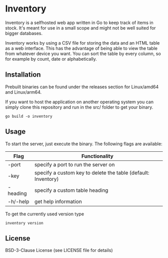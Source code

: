 # Inventory

Inventory is a selfhosted web app written in Go to keep track of items in stock.
It's meant for use in a small scope and might not be well suited for bigger databases.

Inventory works by using a CSV file for storing the data and an HTML table as a web interface.
This has the advantage of being able to view the table from whatever device you want.
You can sort the table by every column, so for example by count, date or alphabetically.

## Installation

Prebuilt binaries can be found under the releases section for Linux/amd64 and
Linux/arm64. 

If you want to host the application on another operating system you can simply clone this repository
and run in the src/ folder to get your binary.

```go build -o inventory```

## Usage

To start the server, just execute the binary. The following flags are available:

|Flag|Functionality|
|---|---|
|-port|specify a port to run the server on|
|-key|specify a custom key to delete the table (default: Inventory)|
|-heading|specify a custom table heading|
|-h/-help|get help information|

To get the currently used version type 

```
inventory version
```

## License

BSD-3-Clause License (see LICENSE file for details)

